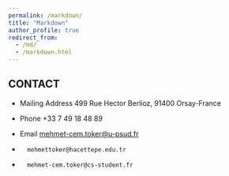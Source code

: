```yaml
---
permalink: /markdown/
title: "Markdown"
author_profile: true
redirect_from: 
  - /md/
  - /markdown.html
---
```


## CONTACT

* Mailing Address 499 Rue Hector Berlioz, 91400 Orsay-France

* Phone +33 7 49 18 48 89

* Email mehmet-cem.toker@u-psud.fr 
*       mehmettoker@hacettepe.edu.tr 
*       mehmet-cem.toker@cs-student.fr

